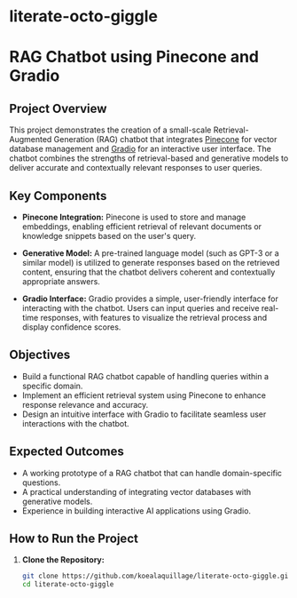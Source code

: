 # literate-octo-giggle

# RAG Chatbot using Pinecone and Gradio

## Project Overview

This project demonstrates the creation of a small-scale Retrieval-Augmented Generation (RAG) chatbot that integrates [Pinecone](https://www.pinecone.io/) for vector database management and [Gradio](https://www.gradio.app/) for an interactive user interface. The chatbot combines the strengths of retrieval-based and generative models to deliver accurate and contextually relevant responses to user queries.

## Key Components

- **Pinecone Integration:** Pinecone is used to store and manage embeddings, enabling efficient retrieval of relevant documents or knowledge snippets based on the user's query.

- **Generative Model:** A pre-trained language model (such as GPT-3 or a similar model) is utilized to generate responses based on the retrieved content, ensuring that the chatbot delivers coherent and contextually appropriate answers.

- **Gradio Interface:** Gradio provides a simple, user-friendly interface for interacting with the chatbot. Users can input queries and receive real-time responses, with features to visualize the retrieval process and display confidence scores.

## Objectives

- Build a functional RAG chatbot capable of handling queries within a specific domain.
- Implement an efficient retrieval system using Pinecone to enhance response relevance and accuracy.
- Design an intuitive interface with Gradio to facilitate seamless user interactions with the chatbot.

## Expected Outcomes

- A working prototype of a RAG chatbot that can handle domain-specific questions.
- A practical understanding of integrating vector databases with generative models.
- Experience in building interactive AI applications using Gradio.

## How to Run the Project

1. **Clone the Repository:**

   ```bash
   git clone https://github.com/koealaquillage/literate-octo-giggle.git
   cd literate-octo-giggle
